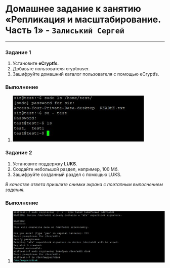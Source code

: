 # Домашнее задание к занятию «Репликация и масштабирование. Часть 1» - `Залиський Сергей`
   

---

### Задание 1

1. Установите **eCryptfs**.
2. Добавьте пользователя cryptouser.
3. Зашифруйте домашний каталог пользователя с помощью eCryptfs.



### Выполнение

1. ![screenshot-1](https://github.com/zitrax1/8-01-WH/blob/main/img/ecrypt.jpg)

### Задание 2

1. Установите поддержку **LUKS**.
2. Создайте небольшой раздел, например, 100 Мб.
3. Зашифруйте созданный раздел с помощью LUKS.

*В качестве ответа пришлите снимки экрана с поэтапным выполнением задания.*


### Выполнение

1. ![screenshot-1](https://github.com/zitrax1/8-01-WH/blob/main/img/luks.jpg)



